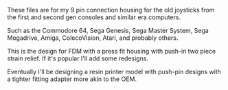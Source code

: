 These files are for my 9 pin connection housing for the old joysticks from the first and second gen consoles and similar era computers.

Such as the Commodore 64, Sega Genesis, Sega Master System, Sega Megadrive, Amiga, ColecoVision, Atari, and probably others.

This is the design for FDM with a press fit housing with push-in two piece strain relief. If it's popular I'll add some redesigns.

Eventually I'll be designing a resin printer model with push-pin designs with a tighter fitting adapter more akin to the OEM.
